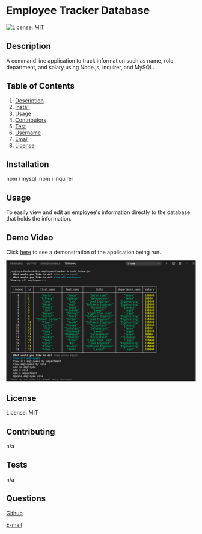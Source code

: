 
# Employee Tracker Database

![License: MIT](https://img.shields.io/badge/License-MIT-yellow.svg)

## Description
A command line application to track information such as name, role, department, and salary using Node.js, inquirer, and MySQL.

## Table of Contents
1. [Description](#description)
2. [Install](#installation)
3. [Usage](#usage)
4. [Contributors](#contributing)
5. [Test](#tests)
6. [Username](#questions)
7. [Email](#questions)
8. [License](#license)

## Installation
npm i mysql, npm i inquirer

## Usage
To easily view and edit an employee's information directly to the database that holds the information.

## Demo Video
Click [here](https://drive.google.com/file/d/19xRpUQ2MY_UUjkkkXcCUwLiAcocXCGwQ/view?usp=sharing) to see a demonstration of the application being run.

![Sample](https://raw.githubusercontent.com/joyfullyx/employee-tracker/main/images/sample.png)

## License

License: MIT

## Contributing
n/a

## Tests
n/a

## Questions
[Github](https://github.com/joyfullyx)

[E-mail](mailto:joyfullyx@gmail.com)
